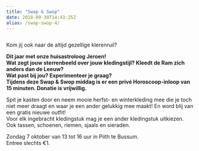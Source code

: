 ```yaml
---
title: "Swap & Swop"
date: 2018-09-30T14:43:25Z
alias: /swap-swop-4/
---
```

<!-- wp:image {"id":2111} -->
<figure class="wp-block-image"><img src="https://res.cloudinary.com/piith/image/upload/2018/09/ce2d9db2-c158-4e7f-83f5-c65dac994cbf.jpeg" alt="" class="wp-image-2111"/></figure>
<!-- /wp:image -->

<!-- wp:paragraph -->
<p>Kom jij ook naar de altijd gezellige klerenruil?<br /></p>
<!-- /wp:paragraph -->

<!-- wp:paragraph -->
<p><strong>Dit jaar met onze huisastroloog Jeroen!<br /></strong><strong>Wat zegt jouw sterrenbeeld over jouw kledingstijl? Kleedt de Ram zich anders dan de Leeuw?<br /></strong><strong>Wat past bij jou? Experimenteer je graag?</strong><br /><strong>Tijdens deze Swap &amp; Swop middag is er een privé Horoscoop-inloop van 15 minuten. Donatie is vrijwillig.</strong><br /></p>
<!-- /wp:paragraph -->

<!-- wp:paragraph -->
<p>Spit je kasten door en neem mooie herfst- en winterkleding mee die je toch niet meer draagt en waar je een ander gelukkig mee maakt! En word blij van een gratis nieuwe outfit!<br />Voor elk ingebracht kledingstuk mag je een ander kledingstuk uitkiezen.<br />Ook tassen, schoenen, riemen, sjaals en sieraden.<br /></p>
<!-- /wp:paragraph -->

<!-- wp:paragraph -->
<p>Zondag 7 oktober van 13 tot 16 uur in Piith te Bussum.<br />Entree slechts €1.</p>
<!-- /wp:paragraph -->